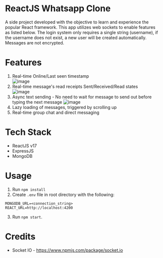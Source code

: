 # ReactJS Whatsapp Clone
A side project developed with the objective to learn and experience the popular React framework. This app utilizes web sockets to enable features as listed below. The login system only requires a single string (username), if the username does not exist, a new user will be created automatically. Messages are not encrypted.

# Features
1. Real-time Online/Last seen timestamp  
![image](https://user-images.githubusercontent.com/25372669/162619056-df6eef2d-8697-40c9-b08d-3409c1bf5388.png)
2. Real-time message's read receipts Sent/Received/Read states  
![image](https://user-images.githubusercontent.com/25372669/162619005-52572c7a-1419-4cc0-9bf3-b638ab6c1770.png)
3. Async text sending - No need to wait for message to send out before typing the next message
![image](https://user-images.githubusercontent.com/25372669/162619238-d86a073f-edf0-459e-93b0-ea092da83d66.png)
4. Lazy loading of messages, triggered by scrolling up
5. Real-time group chat and direct messaging

# Tech Stack
- ReactJS v17
- ExpressJS
- MongoDB

# Usage
1. Run `npm install`
2. Create `.env` file in root directory with the following:
```
MONGODB_URL=<connection_string>
REACT_URL=http://localhost:4200
```
3. Run `npm start`.

# Credits
- Socket IO - https://www.npmjs.com/package/socket.io

